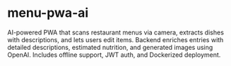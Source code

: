 # menu-pwa-ai
AI-powered PWA that scans restaurant menus via camera, extracts dishes with descriptions, and lets users edit items. Backend enriches entries with detailed descriptions, estimated nutrition, and generated images using OpenAI. Includes offline support, JWT auth, and Dockerized deployment.
